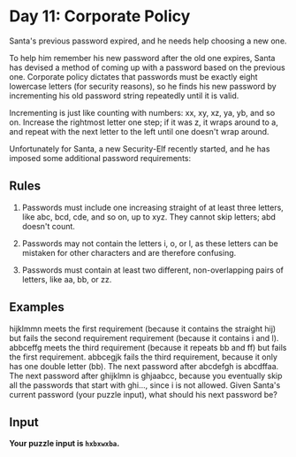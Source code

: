 # Day 11: Corporate Policy

Santa's previous password expired, and he needs help choosing a new one.

To help him remember his new password after the old one expires, 
Santa has devised a method of coming up with a password based on the previous one. 
Corporate policy dictates that passwords must be exactly eight lowercase letters (for security reasons), 
so he finds his new password by incrementing his old password string repeatedly until it is valid.

Incrementing is just like counting with numbers: xx, xy, xz, ya, yb, and so on. 
Increase the rightmost letter one step; 
if it was z, it wraps around to a, 
and repeat with the next letter to the left until one doesn't wrap around.

Unfortunately for Santa, a new Security-Elf recently started, and he has imposed some additional password requirements:

## Rules

1) Passwords must include one increasing straight of at least three letters, 
like abc, bcd, cde, and so on, up to xyz. 
They cannot skip letters; abd doesn't count.

2) Passwords may not contain the letters i, o, or l, 
as these letters can be mistaken for other characters and are therefore confusing.

3) Passwords must contain at least two different, non-overlapping pairs of letters, like aa, bb, or zz.

## Examples

hijklmmn meets the first requirement (because it contains the straight hij) but fails the second requirement requirement (because it contains i and l).
abbceffg meets the third requirement (because it repeats bb and ff) but fails the first requirement.
abbcegjk fails the third requirement, because it only has one double letter (bb).
The next password after abcdefgh is abcdffaa.
The next password after ghijklmn is ghjaabcc, because you eventually skip all the passwords that start with ghi..., since i is not allowed.
Given Santa's current password (your puzzle input), what should his next password be?

## Input

**Your puzzle input is `hxbxwxba`.**